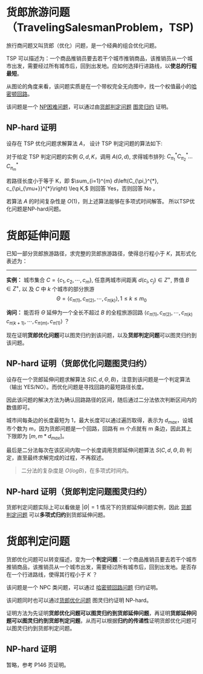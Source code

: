 # 货郎旅游问题（TravelingSalesmanProblem，TSP) 

旅行商问题又叫货郎（优化）问题，是一个经典的组合优化问题。

TSP 可以描述为：一个商品推销员要去若干个城市推销商品，该推销员从一个城市出发，需要经过所有城市后，回到出发地。应如何选择行进路线，以**使总的行程最短**。

从图论的角度来看，该问题实质是在一个带权完全无向图中，找一个权值最小的[哈密顿回路](../GraphTheory/2.html)。

该问题是一个 [NP困难问题](../turing/4.html)，可以通过由[货郎判定问题](#货郎判定问题) [图灵归约](../turing/5.html) 证明。

## NP-hard 证明

设存在 TSP 优化问题求解算法 $A$， 设计 TSP 判定问题的算法如下:

对于给定 TSP 判定问题的实例 $G,d,K$，调用 $A(G, d),$ 求得城市排列:
$C_{\pi_{1}}^{*} C_{\pi_{2}}^{*} \ldots C_{\pi_{m}}^{*}$

若路径长度小于等于 K，即 $\sum_{i=1}^{m} d\left(C_{\pi,}^{*}, c_{\pi_{\mu+}}^{*}\right) \leq K,$ 则回答 Yes，否则回答 $\mathrm{No}$ 。

若算法 $A$ 的时间复杂性是 $O(1)$，则上述算法能够在多项式时间解答。 所以TSP优化问题是NP-hard问题。



# 货郎延伸问题

已知一部分货郎旅游路径，求完整的货郎旅游路径，使得总行程小于 $K$，其形式化表述为：

---
**实例：** 城市集合 $C=\left\{c_{1}, c_{2}, \cdots, c_{m}\right\},$ 任意两城市间距离 $d\left(c_{i}, c_{j}\right) \in Z^{+},$ 界值 $B \in Z^{+},$ 以
及 $C$ 中 $k$ 个城市的部分旅游 
$$\Theta=\left\langle c_{\pi(1)}, c_{\pi(2)}, \cdots, c_{\pi(k)}\right\rangle,  1 \leqslant k \leqslant m_{0}$$

**询问：** 能否将 $\Theta$ 延伸为一个全长不超过 $B$ 的全程旅游回路 $\left\langle c_{\pi(1)}, c_{\pi(2)}, \cdots, c_{\pi(k)}\right.$ $\left.c_{\pi(k+1)}, \cdots, c_{\pi(m)}, c_{\pi(1)}\right\rangle$ ？


现在证明**货郎优化问题**可以图灵归约到该问题，以及**货郎判定问题**可以图灵归约到该问题。

## NP-hard 证明（货郎优化问题图灵归约）

设存在一个货郎延伸问题求解算法 $S(C, d, \Theta, B)$，注意到该问题是一个判定算法（输出 YES/NO）。而优化问题是寻找回路的最短路径长度。

因此该问题的解决方法为确认回路路径的区间，随后通过二分法依次判断区间内的数值即可。

城市间每条边的长度最短为 1，最大长度可以通过遍历取得，表示为 $d_{max}$，设城市个数为 m，因为货郎问题是一个回路，回路有 m 个点就有 m 条边，因此其上下限即为 $[m, m*d_{max}]$。

最后是二分法每次在该区间内取一个长度调用货郎延伸问题算法 $S(C, d, \Theta, B)$ 判定，直至最终求解完成的过程，不再叙述。

> 二分法的复杂度是 $O(logB)$，在多项式时间内。

## NP-hard 证明（货郎判定问题图灵归约）


货郎判定问题实际上可以看做是 $|\Theta|=1$ 情况下的货郎延伸问题实例，因此 [货郎判定问题](#货郎判定问题) 可以**多项式归约**到货郎延伸问题。


# 货郎判定问题

货郎优化问题可以转变描述，变为一个**判定问题**：一个商品推销员要去若干个城市推销商品，该推销员从一个城市出发，需要经过所有城市后，回到出发地。是否存在一个行进路线，使得其行程小于 $K$ ？

该问题是一个 NPC 类问题，可以通过 [哈密顿回路问题](./hc.html) 归约证明。

该问题同时也可以通过[货郎优化问题](#货郎旅游问题travelingsalesmanproblemtsp) 图灵归约证明 NP-hard。

证明方法为先证明**货郎优化问题可以图灵归约到货郎延伸问题**，再证明**货郎延伸问题可以图灵归约到货郎判定问题**，从而可以根据**归约的传递性**证明货郎优化问题可以图灵归约到货郎判定问题。

## NP-hard 证明

<!-- 货郎优化问题图灵归约到货郎延伸问题的证明上面已经给出，下面将**货郎延伸问题图灵归约到货郎判定问题**。

设有货郎判定问题的解答算法 $TD(C, d, K),$ 其中 $C$ 为城市集合，$d$ 为城市之间的距离函数; $K$ 为正整数界值。若存在货郎旅游，其长度不超过 $K$，则算法 $TD(C, d, K)$ 回答 “Yes"，否则回答“No”。
 -->

暂略，参考 P146 页证明。